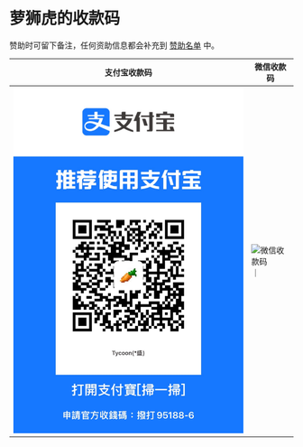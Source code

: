 # 萝狮虎的收款码

赞助时可留下备注，任何资助信息都会补充到 [赞助名单](sponsors.md) 中。

| 支付宝收款码                              | 微信收款码                              
|-------------------------------------|------------------------------------|
| ![支付宝收款码](payment/zfb.JPG) | ![微信收款码](images/wechat.JPG) ｜